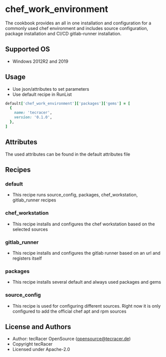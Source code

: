 # chef_work_environment

The cookbook provides an all in one installation and configuration for a commonly
used chef environment and includes source configuration, package installation and
CI/CD gitlab-runner installation.

## Supported OS

- Windows 2012R2 and 2019

## Usage

- Use json/attributes to set parameters
- Use default recipe in RunList

```ruby
default['chef_work_environment']['packages']['gems'] = [
  {
    name: 'tecracer',
    version: '0.1.0',
  },
]
```

## Attributes

The used attributes can be found in the default attributes file

## Recipes

### default

- This recipe runs source_config, packages, chef_workstation, gitlab_runner recipes

### chef_workstation

- This recipe installs and configures the chef workstation based on the selected
  sources

### gitlab_runner

- This recipe installs and configures the gitlab runner based on an url and
  registers itself

### packages

- This recipe installs several default and always used packages and gems

### source_config

- This recipe is used for configuring different sources. Right now it is only
  configured to add the official chef apt and rpm sources

## License and Authors

- Author: tecRacer OpenSource (opensource@tecracer.de)
- Copyright tecRacer
- Licensed under Apache-2.0
